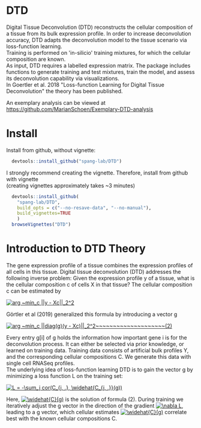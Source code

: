 # DTD
Digital Tissue Deconvolution (DTD) reconstructs the cellular composition of a tissue from its bulk expression profile. 
In order to increase deconvolution accuracy, DTD adapts the deconvolution model to the tissue scenario via loss-function learning.  
Training is performed on 'in-silicio' training mixtures, for which the cellular composition are known.  
As input, DTD requires a labelled expression matrix. 
The package includes functions to generate training and test mixtures, train the model, and assess its deconvolution capability via visualizations.  
In Goertler et al. 2018 "Loss-function Learning for Digital Tissue Deconvolution" the theory has been published.

An exemplary analysis can be viewed at https://github.com/MarianSchoen/Exemplary-DTD-analysis

# Install
Install from github, without vignette: 
``` r
  devtools::install_github("spang-lab/DTD")
```
I strongly recommend creating the vignette. 
Therefore, install from github with vignette  
(creating vignettes approximately takes ~3 minutes)
``` r
  devtools::install_github(
    "spang-lab/DTD", 
    build_opts = c("--no-resave-data", "--no-manual"), 
    build_vignettes=TRUE
    )
  browseVignettes("DTD")
```

# Introduction to DTD Theory
The gene expression profile of a tissue combines the expression profiles of all cells in this tissue. Digital tissue deconvolution (DTD) addresses the following inverse problem: Given the expression profile y of a tissue, what is the cellular composition c of cells X in that tissue? The cellular composition c can be estimated by  
  
<a href="https://www.codecogs.com/eqnedit.php?latex=\dpi{150}&space;arg&space;~min_c&space;||y&space;-&space;Xc||_2^2" target="_blank"><img src="https://latex.codecogs.com/png.latex?\dpi{150}&space;arg&space;~min_c&space;||y&space;-&space;Xc||_2^2" title="arg ~min_c ||y - Xc||_2^2" /></a> 
  


Görtler et al (2019) generalized this formula by introducing a vector g  

<a href="https://www.codecogs.com/eqnedit.php?latex=\dpi{150}&space;arg&space;~min_c&space;||diag(g)(y&space;-&space;Xc)||_2^2~~~~~~~~~~~~~~~~~~~~(2)" target="_blank"><img src="https://latex.codecogs.com/png.latex?\dpi{150}&space;arg&space;~min_c&space;||diag(g)(y&space;-&space;Xc)||_2^2~~~~~~~~~~~~~~~~~~~~(2)" title="arg ~min_c ||diag(g)(y - Xc)||_2^2~~~~~~~~~~~~~~~~~~~~(2)" /></a> 

Every entry g[i] of g holds the information how important gene i is for the deconvolution process. It can either be selected via prior knowledge, or learned on training data. Training data consists of artificial bulk profiles Y, and the corresponding cellular compositions C. We generate this data with single cell RNASeq profiles.  
The underlying idea of loss-function learning DTD is to gain the vector g by minimizing a loss function L on the training set: 

<a href="https://www.codecogs.com/eqnedit.php?latex=\dpi{150}&space;L&space;=&space;-\sum_j&space;cor(C_{j,&space;.},&space;\widehat{C_{j,&space;.}}(g))" target="_blank"><img src="https://latex.codecogs.com/gif.latex?\dpi{150}&space;L&space;=&space;-\sum_j&space;cor(C_{j,&space;.},&space;\widehat{C_{j,&space;.}}(g))" title="L = -\sum_j cor(C_{j, .}, \widehat{C_{j, .}}(g))" /></a>

Here, <a href="https://www.codecogs.com/eqnedit.php?latex=\dpi{110}&space;\widehat{C}(g)" target="_blank"><img src="https://latex.codecogs.com/png.latex?\dpi{110}&space;\widehat{C}(g)" title="\widehat{C}(g)" /></a> is the solution of formula (2). During training we iteratively adjust the g vector in the direction of the gradient <a href="https://www.codecogs.com/eqnedit.php?latex=\nabla&space;L" target="_blank"><img src="https://latex.codecogs.com/png.latex?\nabla&space;L" title="\nabla L" /></a>, leading to a g vector, which cellular estimates <a href="https://www.codecogs.com/eqnedit.php?latex=\dpi{110}&space;\widehat{C}(g)" target="_blank"><img src="https://latex.codecogs.com/png.latex?\dpi{110}&space;\widehat{C}(g)" title="\widehat{C}(g)" /></a> correlate best with the known cellular compositions C. 
